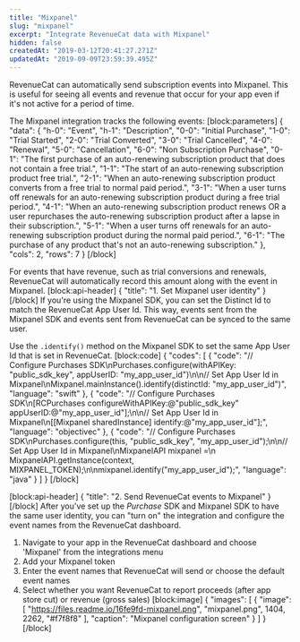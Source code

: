 ```yaml
---
title: "Mixpanel"
slug: "mixpanel"
excerpt: "Integrate RevenueCat data with Mixpanel"
hidden: false
createdAt: "2019-03-12T20:41:27.271Z"
updatedAt: "2019-09-09T23:59:39.495Z"
---
```

RevenueCat can automatically send subscription events into Mixpanel. This is useful for seeing all events and revenue that occur for your app even if it's not active for a period of time.

The Mixpanel integration tracks the following events:
[block:parameters]
{
  "data": {
    "h-0": "Event",
    "h-1": "Description",
    "0-0": "Initial Purchase",
    "1-0": "Trial Started",
    "2-0": "Trial Converted",
    "3-0": "Trial Cancelled",
    "4-0": "Renewal",
    "5-0": "Cancellation",
    "6-0": "Non Subscription Purchase",
    "0-1": "The first purchase of an auto-renewing subscription product that does not contain a free trial.",
    "1-1": "The start of an auto-renewing subscription product free trial.",
    "2-1": "When an auto-renewing subscription product converts from a free trial to normal paid period.",
    "3-1": "When a user turns off renewals for an auto-renewing subscription product during a free trial period.",
    "4-1": "When an auto-renewing subscription product renews OR a user repurchases the auto-renewing subscription product after a lapse in their subscription.",
    "5-1": "When a user turns off renewals for an auto-renewing subscription product during the normal paid period.",
    "6-1": "The purchase of any product that's not an auto-renewing subscription."
  },
  "cols": 2,
  "rows": 7
}
[/block]

For events that have revenue, such as trial conversions and renewals, RevenueCat will automatically record this amount along with the event in Mixpanel.
[block:api-header]
{
  "title": "1. Set Mixpanel user identity"
}
[/block]
If you're using the Mixpanel SDK, you can set the Distinct Id to match the RevenueCat App User Id. This way, events sent from the Mixpanel SDK and events sent from RevenueCat can be synced to the same user.

Use the `.identify()` method on the Mixpanel SDK to set the same App User Id that is set in RevenueCat.
[block:code]
{
  "codes": [
    {
      "code": "// Configure Purchases SDK\nPurchases.configure(withAPIKey: \"public_sdk_key\", appUserID: \"my_app_user_id\")\n\n// Set App User Id in Mixpanel\nMixpanel.mainInstance().identify(distinctId: \"my_app_user_id\")",
      "language": "swift"
    },
    {
      "code": "// Configure Purchases SDK\n[RCPurchases configureWithAPIKey:@\"public_sdk_key\" appUserID:@\"my_app_user_id\"];\n\n// Set App User Id in Mixpanel\n[[Mixpanel sharedInstance] identify:@\"my_app_user_id\"];",
      "language": "objectivec"
    },
    {
      "code": "// Configure Purchases SDK\nPurchases.configure(this, \"public_sdk_key\", \"my_app_user_id\");\n\n// Set App User Id in Mixpanel\nMixpanelAPI mixpanel =\n    MixpanelAPI.getInstance(context, MIXPANEL_TOKEN);\n\nmixpanel.identify(\"my_app_user_id\");",
      "language": "java"
    }
  ]
}
[/block]

[block:api-header]
{
  "title": "2. Send RevenueCat events to Mixpanel"
}
[/block]
After you've set up the *Purchase* SDK and Mixpanel SDK to have the same user identity, you can "turn on" the integration and configure the event names from the RevenueCat dashboard.

1. Navigate to your app in the RevenueCat dashboard and choose 'Mixpanel' from the integrations menu
2. Add your Mixpanel token
3. Enter the event names that RevenueCat will send or choose the default event names
4. Select whether you want RevenueCat to report proceeds (after app store cut) or revenue (gross sales)
[block:image]
{
  "images": [
    {
      "image": [
        "https://files.readme.io/16fe9fd-mixpanel.png",
        "mixpanel.png",
        1404,
        2262,
        "#f7f8f8"
      ],
      "caption": "Mixpanel configuration screen"
    }
  ]
}
[/block]